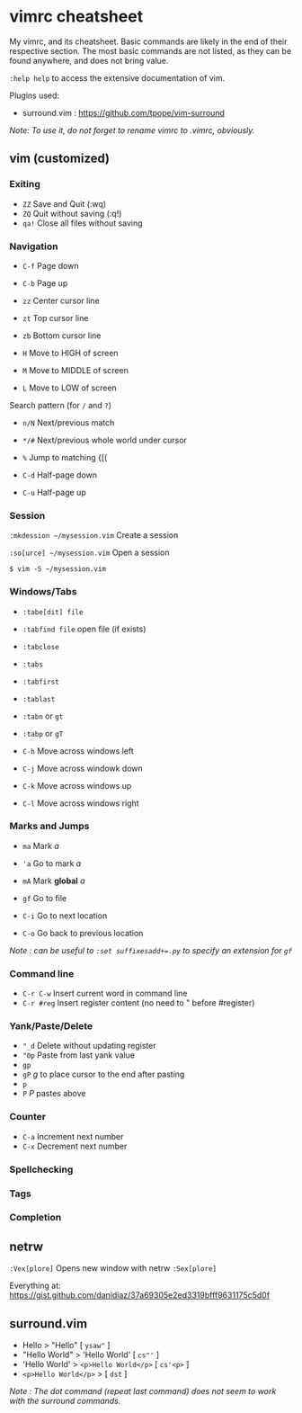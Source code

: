 # vimrc cheatsheet
My vimrc, and its cheatsheet. Basic commands are likely in the end of their respective section. The most basic commands are not listed, as they can be found anywhere, and does not bring value.

`:help help` to access the extensive documentation of vim.

Plugins used:
* surround.vim : https://github.com/tpope/vim-surround

_Note: To use it, do not forget to rename vimrc to .vimrc, obviously._

## vim (customized)

### Exiting

* `ZZ` Save and Quit (:wq)
* `ZQ` Quit without saving (:q!)
* `qa!` Close all files without saving

### Navigation

* `C-f` Page down
* `C-b` Page up

* `zz` Center cursor line
* `zt` Top cursor line
* `zb` Bottom cursor line

* `H` Move to HIGH of screen
* `M` Move to MIDDLE of screen
* `L` Move to LOW of screen

Search pattern (for `/` and `?`)
* `n/N` Next/previous match
* `*/#` Next/previous whole world under cursor

* `%` Jump to matching {[(

* `C-d` Half-page down
* `C-u` Half-page up

### Session

`:mkdession ~/mysession.vim` Create a session

`:so[urce] ~/mysession.vim` Open a session

`$ vim -S ~/mysession.vim`

### Windows/Tabs

* `:tabe[dit] file`
* `:tabfind file` open file (if exists)
* `:tabclose`
* `:tabs`

* `:tabfirst`
* `:tablast`
* `:tabn` or `gt`
* `:tabp` or `gT`

* `C-h` Move across windows left
* `C-j` Move across windowk down
* `C-k` Move across windows up 
* `C-l` Move across windows right

### Marks and Jumps

* `ma` Mark _a_
* `'a` Go to mark _a_
* `mA` Mark **global** _a_

* `gf` Go to file 
* `C-i` Go to next location
* `C-o` Go back to previous location 

*Note : can be useful to `:set suffixesadd+=.py` to specify an extension for `gf`*

### Command line

* `C-r C-w` Insert current word in command line
* `C-r #reg` Insert register content (no need to " before #register)

### Yank/Paste/Delete

* `"_d` Delete without updating register
* `"0p` Paste from last yank value
* `gp` 
* `gP` *g* to place cursor to the end after pasting
* `p` 
* `P` *P* pastes above

### Counter

* `C-a` Increment next number
* `C-x` Decrement next number

### Spellchecking

### Tags

### Completion

## netrw

`:Vex[plore]` Opens new window with netrw
`:Sex[plore]`

Everything at:
https://gist.github.com/danidiaz/37a69305e2ed3319bfff9631175c5d0f

## surround.vim

* Hello > "Hello" [ `ysaw"` ]
* "Hello World" > 'Hello World' [ `cs"'` ]
* 'Hello World' > `<p>Hello World</p>` [ `cs'<p>` ]
* `<p>Hello World</p>` > [ `dst` ]

*Note : The dot command (repeat last command) does not seem to work with the surround commands.*
